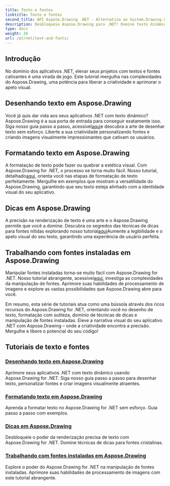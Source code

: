 ```yaml
---
title: Texto e fontes
linktitle: Texto e fontes
second_title: API Aspose.Drawing .NET - Alternativa ao System.Drawing.Common
description: Desbloqueie Aspose.Drawing para .NET! Domine texto dinâmico, fontes e criação de imagens. Formatação de texto perfeita, dicas e manipulação de fontes para visuais nítidos.
type: docs
weight: 26
url: /pt/net/text-and-fonts/
---
```


## Introdução
No domínio dos aplicativos .NET, elevar seus projetos com textos e fontes cativantes é uma virada de jogo. Este tutorial mergulha nas complexidades do Aspose.Drawing, uma potência para liberar a criatividade e aprimorar o apelo visual.

## Desenhando texto em Aspose.Drawing
Você já quis dar vida aos seus aplicativos .NET com texto dinâmico? Aspose.Drawing é a sua porta de entrada para conseguir exatamente isso. Siga nosso guia passo a passo, acessível[aqui](./draw-text/)e descubra a arte de desenhar texto sem esforço. Liberte a sua criatividade personalizando fontes e criando imagens visualmente impressionantes que cativam os usuários.

## Formatando texto em Aspose.Drawing
 A formatação de texto pode fazer ou quebrar a estética visual. Com Aspose.Drawing for .NET, o processo se torna muito fácil. Nosso tutorial, detalhado[aqui](./format-text/), orienta você nas etapas de formatação de texto perfeitamente. Mergulhe em exemplos que mostram a versatilidade do Aspose.Drawing, garantindo que seu texto esteja alinhado com a identidade visual do seu aplicativo.

## Dicas em Aspose.Drawing
 A precisão na renderização de texto é uma arte e o Aspose.Drawing permite que você a domine. Descubra os segredos das técnicas de dicas para fontes nítidas explorando nosso tutorial[aqui](./hinting/)Aumente a legibilidade e o apelo visual do seu texto, garantindo uma experiência de usuário perfeita.

## Trabalhando com fontes instaladas em Aspose.Drawing
 Manipular fontes instaladas torna-se muito fácil com Aspose.Drawing for .NET. Nosso tutorial abrangente, acessível[aqui](./installed-fonts/), investiga as complexidades da manipulação de fontes. Aprimore suas habilidades de processamento de imagens e explore as vastas possibilidades que Aspose.Drawing abre para você.

Em resumo, esta série de tutoriais atua como uma bússola através dos ricos recursos do Aspose.Drawing for .NET, orientando você no desenho de texto, formatação com sutileza, domínio de técnicas de dicas e manipulação de fontes instaladas. Eleve a narrativa visual do seu aplicativo .NET com Aspose.Drawing – onde a criatividade encontra a precisão. Mergulhe e libere o potencial do seu código!
## Tutoriais de texto e fontes
### [Desenhando texto em Aspose.Drawing](./draw-text/)
Aprimore seus aplicativos .NET com texto dinâmico usando Aspose.Drawing for .NET. Siga nosso guia passo a passo para desenhar texto, personalizar fontes e criar imagens visualmente atraentes.
### [Formatando texto em Aspose.Drawing](./format-text/)
Aprenda a formatar texto no Aspose.Drawing for .NET sem esforço. Guia passo a passo com exemplos.
### [Dicas em Aspose.Drawing](./hinting/)
Desbloqueie o poder da renderização precisa de texto com Aspose.Drawing for .NET. Domine técnicas de dicas para fontes cristalinas.
### [Trabalhando com fontes instaladas em Aspose.Drawing](./installed-fonts/)
Explore o poder do Aspose.Drawing for .NET na manipulação de fontes instaladas. Aprimore suas habilidades de processamento de imagens com este tutorial abrangente.